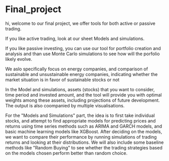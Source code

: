 # Final_project
hi, welcome to our final project,
we offer tools for both active or passive trading.

If you like active trading, look at our sheet Models and simulations.

If you like passive investing, you can use our tool for portfolio creation and analysis and than use Monte Carlo simulations to see how will the porfolio likely evolve.

We aslo specifically focus on energy companies, and comparison of sustainable and unsustainable energy companies, indicating whether the market situation is in favor of sustainable stocks or not

In the Model and simulations, assets (stocks) that you want to consider, time period and invested amount, and the tool will provide you with optimal weights among these assets, including projections of future development. The output is also coompanied by multiple visualisations.

For the "Models and Simulations" part, the idea is to first take individual stocks, and attempt to find appropriate models for predicting prices and returns using time series methods such as ARIMA and GARCH models, and basic machine learning models like XGBoost. After deciding on the models, we want to compare their performance by running simulations of trading returns and looking at their distributions. We will also include some baseline methods like "Random Buying" to see whether the trading strategies based on the models chosen perform better than random choice.


